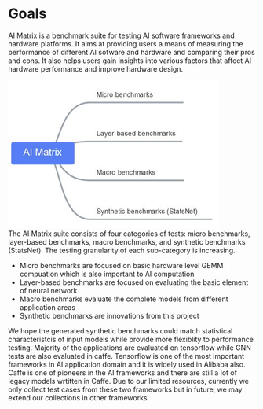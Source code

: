 # Goals  
AI Matrix is a benchmark suite for testing AI software frameworks and hardware platforms. It aims at providing users a means of measuring the performance of different AI sofware and hardware and comparing their pros and cons. It also helps users gain insights into various factors that affect AI hardware performance and improve hardware design.

![img](./structure.jpg)  
The AI Matrix suite consists of four categories of tests: micro benchmarks, layer-based benchmarks, macro benchmarks, and synthetic benchmarks (StatsNet). The testing granularity of each sub-category is increasing. 
  - Micro benchmarks are focused on basic hardware level GEMM compuation which is also important to AI computation
  - Layer-based benchmarks are focused on evaluating the basic element of neural network
  - Macro benchmarks evaluate the complete models from different application areas
  - Synthetic benchmarks are innovations from this project  

We hope the generated synthetic benchmarks could match statistical characteristcis of input models while provide more flexiblity to performance testing.  Majority of the applications are evaluated on tensorflow while CNN tests are also evaluated in caffe. Tensorflow is one of the most important frameworks in AI application domain and it is widely used in Alibaba also. Caffe is one of pioneers in the AI frameworks and there are still a lot of legacy models wrtitten in Caffe. Due to our limited resources, currently we only collect test cases from these two frameworks but in future, we may extend our collections in other frameworks.
